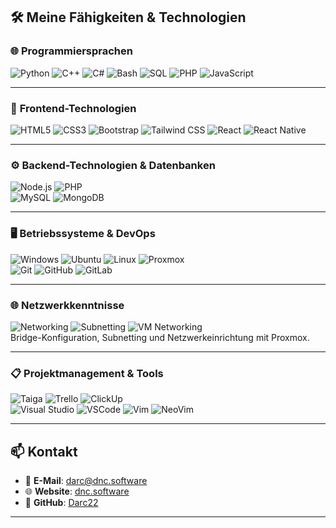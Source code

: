 ## 🛠️ **Meine Fähigkeiten & Technologien**

### 🌐 **Programmiersprachen**
![Python](https://img.shields.io/badge/Python-3776AB?style=for-the-badge&logo=python&logoColor=white) 
![C++](https://img.shields.io/badge/C++-00599C?style=for-the-badge&logo=c%2B%2B&logoColor=white) 
![C#](https://img.shields.io/badge/C%23-239120?style=for-the-badge&logo=c-sharp&logoColor=white) 
![Bash](https://img.shields.io/badge/Bash-4EAA25?style=for-the-badge&logo=gnu-bash&logoColor=white) 
![SQL](https://img.shields.io/badge/SQL-CC2927?style=for-the-badge&logo=microsoft-sql-server&logoColor=white) 
![PHP](https://img.shields.io/badge/PHP-777BB4?style=for-the-badge&logo=php&logoColor=white) 
![JavaScript](https://img.shields.io/badge/JavaScript-F7DF1E?style=for-the-badge&logo=javascript&logoColor=black)

---

### 🎨 **Frontend-Technologien**
![HTML5](https://img.shields.io/badge/HTML5-E34F26?style=for-the-badge&logo=html5&logoColor=white) 
![CSS3](https://img.shields.io/badge/CSS3-1572B6?style=for-the-badge&logo=css3&logoColor=white) 
![Bootstrap](https://img.shields.io/badge/Bootstrap-7952B3?style=for-the-badge&logo=bootstrap&logoColor=white) 
![Tailwind CSS](https://img.shields.io/badge/Tailwind_CSS-06B6D4?style=for-the-badge&logo=tailwindcss&logoColor=white) 
![React](https://img.shields.io/badge/React-61DAFB?style=for-the-badge&logo=react&logoColor=black) 
![React Native](https://img.shields.io/badge/React_Native-61DAFB?style=for-the-badge&logo=react&logoColor=black)

---

### ⚙️ **Backend-Technologien & Datenbanken**
![Node.js](https://img.shields.io/badge/Node.js-339933?style=for-the-badge&logo=node.js&logoColor=white) 
![PHP](https://img.shields.io/badge/PHP-777BB4?style=for-the-badge&logo=php&logoColor=white)  
![MySQL](https://img.shields.io/badge/MySQL-4479A1?style=for-the-badge&logo=mysql&logoColor=white) 
![MongoDB](https://img.shields.io/badge/MongoDB-47A248?style=for-the-badge&logo=mongodb&logoColor=white)

---

### 🖥️ **Betriebssysteme & DevOps**
![Windows](https://img.shields.io/badge/Windows-0078D6?style=for-the-badge&logo=windows&logoColor=white) 
![Ubuntu](https://img.shields.io/badge/Ubuntu-E95420?style=for-the-badge&logo=ubuntu&logoColor=white) 
![Linux](https://img.shields.io/badge/Linux-FCC624?style=for-the-badge&logo=linux&logoColor=black) 
![Proxmox](https://img.shields.io/badge/Proxmox-E57000?style=for-the-badge&logo=proxmox&logoColor=white)  
![Git](https://img.shields.io/badge/Git-F05032?style=for-the-badge&logo=git&logoColor=white) 
![GitHub](https://img.shields.io/badge/GitHub-181717?style=for-the-badge&logo=github&logoColor=white) 
![GitLab](https://img.shields.io/badge/GitLab-FC6D26?style=for-the-badge&logo=gitlab&logoColor=white)

---

### 🌐 **Netzwerkkenntnisse**
![Networking](https://img.shields.io/badge/Networking-0078D6?style=for-the-badge&logo=cisco&logoColor=white) 
![Subnetting](https://img.shields.io/badge/Subnetting-1572B6?style=for-the-badge&logo=internet-explorer&logoColor=white) 
![VM Networking](https://img.shields.io/badge/VM_Networking-E57000?style=for-the-badge&logo=virtualbox&logoColor=white)  
Bridge-Konfiguration, Subnetting und Netzwerkeinrichtung mit Proxmox.

---

### 📋 **Projektmanagement & Tools**
![Taiga](https://img.shields.io/badge/Taiga-6CC644?style=for-the-badge&logo=taiga&logoColor=white) 
![Trello](https://img.shields.io/badge/Trello-0052CC?style=for-the-badge&logo=trello&logoColor=white) 
![ClickUp](https://img.shields.io/badge/ClickUp-7B68EE?style=for-the-badge&logo=clickup&logoColor=white)  
![Visual Studio](https://img.shields.io/badge/Visual%20Studio-5C2D91?style=for-the-badge&logo=visual-studio&logoColor=white) 
![VSCode](https://img.shields.io/badge/VSCode-007ACC?style=for-the-badge&logo=visual-studio-code&logoColor=white) 
![Vim](https://img.shields.io/badge/Vim-019733?style=for-the-badge&logo=vim&logoColor=white) 
![NeoVim](https://img.shields.io/badge/NeoVim-57A143?style=for-the-badge&logo=neovim&logoColor=white)

---

## 📫 **Kontakt**
- 📧 **E-Mail**: darc@dnc.software  
- 🌐 **Website**: [dnc.software](https://dnc.software)  
- 💼 **GitHub**: [Darc22](https://github.com/Darc22)

---
